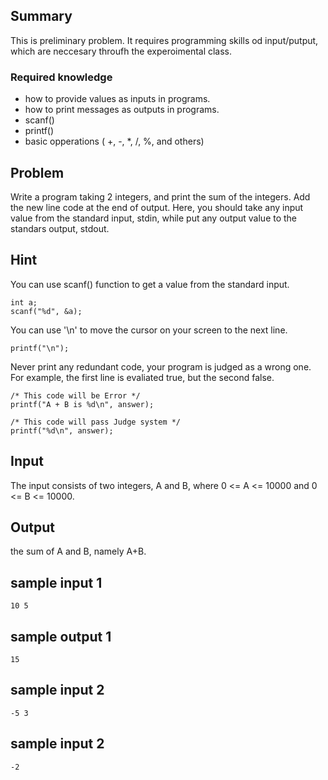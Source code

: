 Summary
------
This is preliminary problem.
It requires programming skills od input/putput, which are neccesary throufh the experoimental class.

### Required knowledge
* how to provide values as inputs in programs.
* how to print messages as outputs in programs.
* scanf()
* printf()
* basic opperations ( +, -, *, /, %,  and others)


Problem
------
Write a program taking 2 integers, and print the sum of the integers.
Add the new line code at the end of output.
Here, you should take any input value from the standard input, stdin, while put any output value to the standars output, stdout.


Hint
-----------
You can use scanf() function to get a value from the standard input.

    int a;
    scanf("%d", &a);

You can use '\n' to move the cursor on your screen to the next line.

    printf("\n");

Never print any redundant code, your program is judged as a wrong one.
For example, the first line is evaliated true, but the second false.

    /* This code will be Error */
    printf("A + B is %d\n", answer);

    /* This code will pass Judge system */
    printf("%d\n", answer);


Input
-----------
The input consists of two integers, A and B, where 0 <= A <= 10000 and 0 <= B <= 10000.



Output
-----------
the sum of A and B, namely A+B.


sample input 1
-----------
    10 5


sample output 1
-----------
    15


sample input 2
-----------
    -5 3


sample input 2
-----------
    -2

